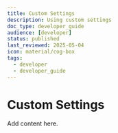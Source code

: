 ```yaml
---
title: Custom Settings
description: Using custom settings
doc_type: developer_guide
audience: [developer]
status: published
last_reviewed: 2025-05-04
icon: material/cog-box
tags:
  - developer
  - developer_guide
---
```


# Custom Settings

Add content here.

